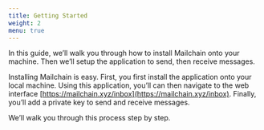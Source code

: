 ```yaml
---
title: Getting Started
weight: 2
menu: true
---
```


In this guide, we’ll walk you through how to install Mailchain onto your machine. Then we’ll setup the application to send, then receive messages.

Installing Mailchain is easy. First, you first install the application onto your local machine. Using this application, you’ll can then navigate to the web interface [https://mailchain.xyz/inbox](https://mailchain.xyz/inbox). Finally, you’ll add a private key to send and receive messages.

We’ll walk you through this process step by step.
